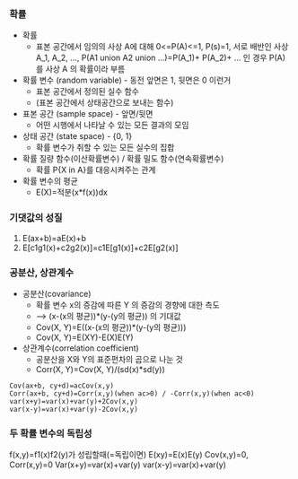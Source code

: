 ### 확률
* 확률
	* 표본 공간에서 임의의 사상 A에 대해 0<=P(A)<=1, P(s)=1, 서로 배반인 사상 A_1, A_2, ..., P(A1 union A2 union ...)=P(A_1)+ P(A_2)+ ... 인 경우 P(A)를 사상 A 의 확률이라 부름
* 확률 변수 (random variable) - 동전 앞면은 1, 뒷면은 0 이런거
	* 표본 공간에서 정의된 실수 함수
	* (표본 공간에서 상태공간으로 보내는 함수)
* 표본 공간 (sample space) - 앞면/뒷면
	* 어떤 시행에서 나타날 수 있는 모든 결과의 모임
* 상태 공간 (state space) - {0, 1}
	* 확률 변수가 취할 수 있는 모든 실수의 집합
* 확률 질량 함수(이산확률변수) / 확률 밀도 함수(연속확률변수)
	* 확률 P{X in A}를 대응시켜주는 관계
* 확률 변수의 평균
	* E(X)=적분(x\*f(x))dx

### 기댓값의 성질
1. E(ax+b)=aE(x)+b
2. E[c1g1(x)+c2g2(x)]=c1E[g1(x)]+c2E[g2(x)]

### 공분산, 상관계수
* 공분산(covariance)
	* 확률 변수 x의 증감에 따른 Y 의 증감의 경향에 대한 측도
	* --> (x-(x의 평균))\*(y-(y의 평균)) 의 기대값
	* Cov(X, Y)=E((x-(x의 평균))\*(y-(y의 평균)))
	* Cov(X, Y)=E(XY)-E(X)E(Y)
* 상관계수(correlation coefficient)
	* 공분산을 X와 Y의 표준편차의 곱으로 나눈 것
	* Corr(X, Y)=Cov(X, Y)/(sd(x)\*sd(y))

```
Cov(ax+b, cy+d)=acCov(x,y)
Corr(ax+b, cy+d)=Corr(x,y)(when ac>0) / -Corr(x,y)(when ac<0)
var(x+y)=var(x)+var(y)+2Cov(x,y)
var(x-y)=var(x)+var(y)-2Cov(x,y)
```

### 두 확률 변수의 독립성
f(x,y)=f1(x)f2(y)가 성립할때(=독립이면)
E(xy)=E(x)E(y)
Cov(x,y)=0, Corr(x,y)=0
Var(x+y)=var(x)+var(y)
var(x-y)=var(x)+var(y)

